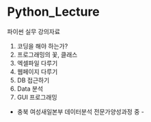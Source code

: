 # Python_Lecture
파이썬 실무 강의자료

1. 코딩을 해야 하는가?
2. 프로그래밍의 꽃, 클래스
3. 엑셀파일 다루기
4. 웹페이지 다루기 
5. DB 접근하기
6. Data 분석
7. GUI 프로그래밍

- 충북 여성새일본부 데이터분석 전문가양성과정 중 -
